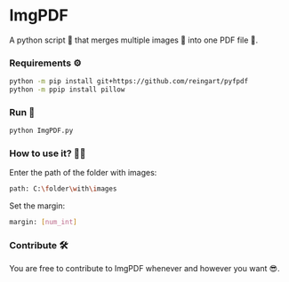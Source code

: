 # ImgPDF
A python script  🐍 that merges multiple images 📁 into one PDF file 📃.

### Requirements ⚙️
```bash
python -m pip install git+https://github.com/reingart/pyfpdf
python -m ppip install pillow
```

### Run 🏁
```bash
python ImgPDF.py
```
###  How to use it? 🧠❔

Enter the path of the folder with images:
```bash
path: C:\folder\with\images
```
Set the margin:
```bash
margin: [num_int]
```
### Contribute 🛠️

You are free to contribute to ImgPDF whenever and however you want 😎.
